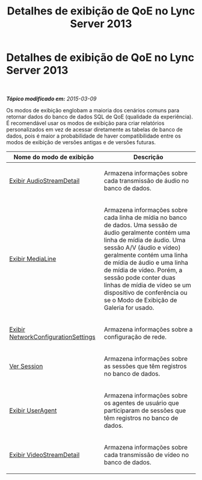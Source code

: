 ﻿---
title: Detalhes de exibição de QoE no Lync Server 2013
TOCTitle: Detalhes de exibição de QoE no Lync Server 2013
ms:assetid: 6a658318-a317-4546-a44c-a9c473d8e86a
ms:mtpsurl: https://technet.microsoft.com/pt-br/library/JJ688081(v=OCS.15)
ms:contentKeyID: 49886252
ms.date: 05/19/2016
mtps_version: v=OCS.15
ms.translationtype: HT
---

# Detalhes de exibição de QoE no Lync Server 2013

 

_**Tópico modificado em:** 2015-03-09_

Os modos de exibição englobam a maioria dos cenários comuns para retornar dados do banco de dados SQL de QoE (qualidade da experiência). É recomendável usar os modos de exibição para criar relatórios personalizados em vez de acessar diretamente as tabelas de banco de dados, pois é maior a probabilidade de haver compatibilidade entre os modos de exibição de versões antigas e de versões futuras.


<table>
<colgroup>
<col style="width: 50%" />
<col style="width: 50%" />
</colgroup>
<thead>
<tr class="header">
<th>Nome do modo de exibição</th>
<th>Descrição</th>
</tr>
</thead>
<tbody>
<tr class="odd">
<td><p><a href="lync-server-2013-audiostreamdetail-view.md">Exibir AudioStreamDetail</a></p></td>
<td><p>Armazena informações sobre cada transmissão de áudio no banco de dados.</p></td>
</tr>
<tr class="even">
<td><p><a href="lync-server-2013-medialine-view.md">Exibir MediaLine</a></p></td>
<td><p>Armazena informações sobre cada linha de mídia no banco de dados. Uma sessão de áudio geralmente contém uma linha de mídia de áudio. Uma sessão A/V (áudio e vídeo) geralmente contém uma linha de mídia de áudio e uma linha de mídia de vídeo. Porém, a sessão pode conter duas linhas de mídia de vídeo se um dispositivo de conferência ou se o Modo de Exibição de Galeria for usado.</p></td>
</tr>
<tr class="odd">
<td><p><a href="lync-server-2013-networkconfigurationsettings-view.md">Exibir NetworkConfigurationSettings</a></p></td>
<td><p>Armazena informações sobre a configuração de rede.</p></td>
</tr>
<tr class="even">
<td><p><a href="lync-server-2013-session-view.md">Ver Session</a></p></td>
<td><p>Armazena informações sobre as sessões que têm registros no banco de dados.</p></td>
</tr>
<tr class="odd">
<td><p><a href="lync-server-2013-useragent-view.md">Exibir UserAgent</a></p></td>
<td><p>Armazena informações sobre os agentes de usuário que participaram de sessões que têm registros no banco de dados.</p></td>
</tr>
<tr class="even">
<td><p><a href="lync-server-2013-videostreamdetail-view.md">Exibir VideoStreamDetail</a></p></td>
<td><p>Armazena informações sobre cada transmissão de vídeo no banco de dados.</p></td>
</tr>
</tbody>
</table>

